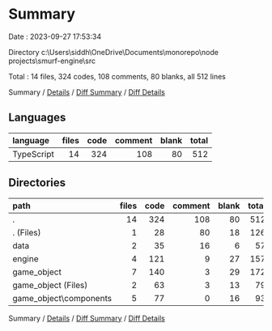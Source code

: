 # Summary

Date : 2023-09-27 17:53:34

Directory c:\\Users\\siddh\\OneDrive\\Documents\\monorepo\\node projects\\smurf-engine\\src

Total : 14 files,  324 codes, 108 comments, 80 blanks, all 512 lines

Summary / [Details](details.md) / [Diff Summary](diff.md) / [Diff Details](diff-details.md)

## Languages
| language | files | code | comment | blank | total |
| :--- | ---: | ---: | ---: | ---: | ---: |
| TypeScript | 14 | 324 | 108 | 80 | 512 |

## Directories
| path | files | code | comment | blank | total |
| :--- | ---: | ---: | ---: | ---: | ---: |
| . | 14 | 324 | 108 | 80 | 512 |
| . (Files) | 1 | 28 | 80 | 18 | 126 |
| data | 2 | 35 | 16 | 6 | 57 |
| engine | 4 | 121 | 9 | 27 | 157 |
| game_object | 7 | 140 | 3 | 29 | 172 |
| game_object (Files) | 2 | 63 | 3 | 13 | 79 |
| game_object\\components | 5 | 77 | 0 | 16 | 93 |

Summary / [Details](details.md) / [Diff Summary](diff.md) / [Diff Details](diff-details.md)
